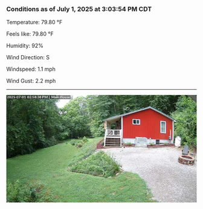 ### Conditions as of July 1, 2025 at 3:03:54 PM CDT 

Temperature: 79.80 &deg;F

Feels like: 79.80 &deg;F

Humidity: 92%

Wind Direction: S

Windspeed: 1.1 mph

Wind Gust: 2.2 mph

---

<img src="./images/latest.jpeg"/>

